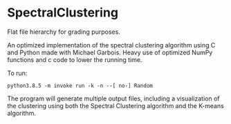 # SpectralClustering
Flat file hierarchy for grading purposes.

An optimized implementation of the spectral clustering algorithm using C and Python made with Michael Garbois. Heavy use of optimized NumPy functions and c code to lower the running time.

To run:

```
python3.8.5 -m invoke run -k -n --[ no-] Random
```

The program will generate multiple output files, including a visualization of the clustering using both the Spectral Clustering algorithm and the K-means algorithm.
